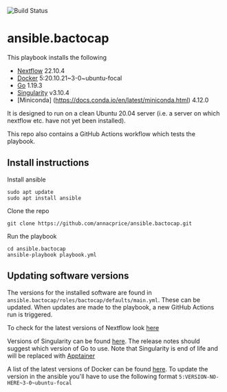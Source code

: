 ![Build Status](https://github.com/annacprice/ansible.bactocap/workflows/ansible-ci/badge.svg)
# ansible.bactocap

This playbook installs the following
* [Nextflow](https://www.nextflow.io) 22.10.4
* [Docker](https://www.docker.com) 5:20.10.21\~3-0~ubuntu-focal
* [Go](https://go.dev) 1.19.3
* [Singularity](https://sylabs.io/singularity) v3.10.4
* [Miniconda] (https://docs.conda.io/en/latest/miniconda.html) 4.12.0

It is designed to run on a clean Ubuntu 20.04 server (i.e. a server on which nextflow etc. have not yet been installed).

This repo also contains a GitHub Actions workflow which tests the playbook.

## Install instructions
Install ansible
```
sudo apt update
sudo apt install ansible
```

Clone the repo
```
git clone https://github.com/annacprice/ansible.bactocap.git
```
Run the playbook
```
cd ansible.bactocap
ansible-playbook playbook.yml
```

## Updating software versions
The versions for the installed software are found in `ansible.bactocap/roles/bactocap/defaults/main.yml`. 
These can be updated. When updates are made to the playbook, a new GitHub Actions run is triggered.

To check for the latest versions of Nextflow look [here](https://github.com/nextflow-io/nextflow/releases)

Versions of Singularity can be found [here](https://github.com/sylabs/singularity/releases). 
The release notes should suggest which version of Go to use.
Note that Singularity is end of life and will be replaced with [Apptainer](https://github.com/apptainer/apptainer)

A list of the latest versions of Docker can be found [here](https://docs.docker.com/engine/release-notes/). 
To update the version in the ansible you'll have to use the following format `5:VERSION-NO-HERE~3-0~ubuntu-focal`